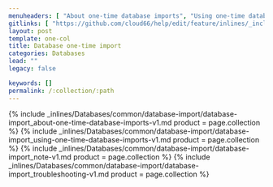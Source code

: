 ```yaml
---
menuheaders: [ "About one-time database imports", "Using one-time database imports", "Note", "Troubleshoot" ]
gitlinks: [ "https://github.com/cloud66/help/edit/feature/inlines/_includes/_inlines/Databases/common/database-import/database-import_contents-v1.md", "https://github.com/cloud66/help/edit/feature/inlines/_includes/_inlines/Databases/common/database-import/database-import_about-one-time-database-imports-v1.md", "https://github.com/cloud66/help/edit/feature/inlines/_includes/_inlines/Databases/common/database-import/database-import_using-one-time-database-imports-v1.md", "https://github.com/cloud66/help/edit/feature/inlines/_includes/_inlines/Databases/common/database-import/database-import_note-v1.md", "https://github.com/cloud66/help/edit/feature/inlines/_includes/_inlines/Databases/common/database-import/database-import_troubleshooting-v1.md" ]
layout: post
template: one-col
title: Database one-time import
categories: Databases
lead: ""
legacy: false

keywords: []
permalink: /:collection/:path
---
```






<a href="#about-one-time-database-imports"></a>{% include _inlines/Databases/common/database-import/database-import_about-one-time-database-imports-v1.md  product = page.collection %}
<a href="#using-one-time-database-imports"></a>{% include _inlines/Databases/common/database-import/database-import_using-one-time-database-imports-v1.md  product = page.collection %}
<a href="#note"></a>{% include _inlines/Databases/common/database-import/database-import_note-v1.md  product = page.collection %}
<a href="#troubleshoot"></a>{% include _inlines/Databases/common/database-import/database-import_troubleshooting-v1.md  product = page.collection %}